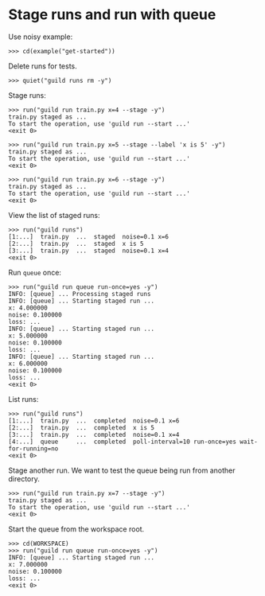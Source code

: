 # Stage runs and run with queue

Use noisy example:

    >>> cd(example("get-started"))

Delete runs for tests.

    >>> quiet("guild runs rm -y")

Stage runs:

    >>> run("guild run train.py x=4 --stage -y")
    train.py staged as ...
    To start the operation, use 'guild run --start ...'
    <exit 0>

    >>> run("guild run train.py x=5 --stage --label 'x is 5' -y")
    train.py staged as ...
    To start the operation, use 'guild run --start ...'
    <exit 0>

    >>> run("guild run train.py x=6 --stage -y")
    train.py staged as ...
    To start the operation, use 'guild run --start ...'
    <exit 0>

View the list of staged runs:

    >>> run("guild runs")
    [1:...]  train.py  ...  staged  noise=0.1 x=6
    [2:...]  train.py  ...  staged  x is 5
    [3:...]  train.py  ...  staged  noise=0.1 x=4
    <exit 0>

Run `queue` once:

    >>> run("guild run queue run-once=yes -y")
    INFO: [queue] ... Processing staged runs
    INFO: [queue] ... Starting staged run ...
    x: 4.000000
    noise: 0.100000
    loss: ...
    INFO: [queue] ... Starting staged run ...
    x: 5.000000
    noise: 0.100000
    loss: ...
    INFO: [queue] ... Starting staged run ...
    x: 6.000000
    noise: 0.100000
    loss: ...
    <exit 0>

List runs:

    >>> run("guild runs")
    [1:...]  train.py  ...  completed  noise=0.1 x=6
    [2:...]  train.py  ...  completed  x is 5
    [3:...]  train.py  ...  completed  noise=0.1 x=4
    [4:...]  queue     ...  completed  poll-interval=10 run-once=yes wait-for-running=no
    <exit 0>

Stage another run. We want to test the queue being run from another
directory.

    >>> run("guild run train.py x=7 --stage -y")
    train.py staged as ...
    To start the operation, use 'guild run --start ...'
    <exit 0>

Start the queue from the workspace root.

    >>> cd(WORKSPACE)
    >>> run("guild run queue run-once=yes -y")
    INFO: [queue] ... Starting staged run ...
    x: 7.000000
    noise: 0.100000
    loss: ...
    <exit 0>
